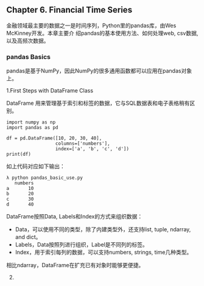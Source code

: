 ## Chapter 6. Financial Time Series

金融领域最主要的数据之一是时间序列，Python里的pandas库，由Wes McKinney开发。本章主要介
绍pandas的基本使用方法、如何处理web, csv数据,以及高频次数据。

### pandas Basics

pandas是基于NumPy，因此NumPy的很多通用函数都可以应用在pandas对象上。

1.First Steps with DataFrame Class

DataFrame 用来管理基于索引和标签的数据，它与SQL数据表和电子表格稍有区别。

```
import numpy as np
import pandas as pd

df = pd.DataFrame([10, 20, 30, 40],
                  columns=['numbers'],
                  index=['a', 'b', 'c', 'd'])
print(df)            
```

如上代码对应如下输出：

```
λ python pandas_basic_use.py
   numbers
a       10
b       20
c       30
d       40
```

DataFrame按照Data, Labels和Index的方式来组织数据：

- Data，可以使用不同的类型，除了内建类型外，还支持list, tuple, ndarray, and dict。
- Labels，Data按照列进行组织，Label是不同列的标签。
- Index，用于索引每列的数据，可以支持numbers, strings, time几种类型。

相比ndarray，DataFrame在扩充已有对象时能够更便捷。

2.
